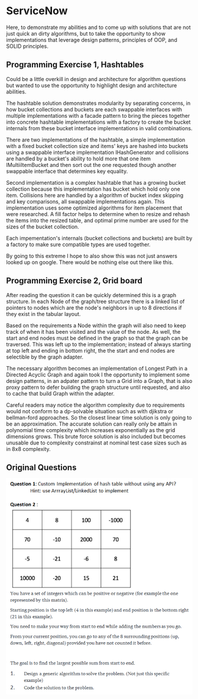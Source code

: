 # ServiceNow

Here, to demonstrate my abilities and to come up with solutions that are not just quick an dirty algorithms, but to take the opportunity to show implementations that leverage design patterns, principles of OOP, and SOLID principles.

## Programming Exercise 1, Hashtables

Could be a little overkill in design and architecture for algorithm questions but wanted to use the opportunity to highlight design and architecture abilities.

The hashtable solution demonstrates modularity by separating concerns, in how bucket collections and buckets are each swappable interfaces with multiple implementations with a facade pattern to bring the pieces together into concrete hashtable implementations with a factory to create the bucket internals from these bucket interface implementations in valid combinations.

There are two implementations of the hashtable, a simple implementation with a fixed bucket collection size and items' keys are hashed into buckets using a swappable interface implementation IHashGenerator and collisions are handled by a bucket's ability to hold more that one item IMultiiItemBucket and then sort out the one requested though another swappable interface that determines key equality.

Second implementation is a complex hashtable that has a growing bucket collection because this implementation has bucket which hold only one item.  Collisions here are handled by a algorithm of bucket index skipping and key comparisons, all swappable implementations again.  This implementation uses some optimized algorithms for item placement that were researched.  A fill factor helps to determine when to resize and rehash the items into the resized table, and optimal prime number are used for the sizes of the bucket collection.

Each impementation's internals (bucket collections and buckets) are built by a factory to make sure compatible types are used together.

By going to this extreme I hope to also show this was not just answers looked up on google.  There would be nothing else out there like this.

## Programming Exercise 2, Grid board

After reading the question it can be quickly determined this is a graph structure. In each Node of the graph/tree structure there is a linked list of pointers to nodes which are the node's neighbors in up to 8 directions if they exist in the tabular layout.

Based on the requirements a Node within the graph will also need to keep track of when it has been visited and the value of the node.  As well, the start and end nodes must be defined in the graph so that the graph can be traversed.  This was left up to the implementation; instead of always starting at top left and ending in bottom right, the the start and end nodes are selectible by the graph adapter.

The necessary algorithm becomes an implementation of Longest Path in a Directed Acyclic Graph and again took I the opportunity to implement some design patterns, in an adpater pattern to turn a Grid into a Graph, that is also proxy pattern to defer building the graph structure until requested, and also to cache that build Graph within the adapter.

Careful readers may notice the algorithm complexity due to requirements would not conform to a dp-solvable situation such as with djikstra or bellman-ford approaches.  So the closest linear time solution is only going to be an approximation.  The accurate solution can really only be attain in polynomial time complexity which increases exponentially as the grid dimensions grows.  This brute force solution is also included but becomes unusable due to complexity constrainst at nominal test case sizes such as in 8x8 complexity.

## Original Questions

![Questions](questions.png)
